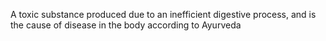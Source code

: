 A toxic substance produced due to an inefficient digestive process, and is the cause of disease in the body according to Ayurveda